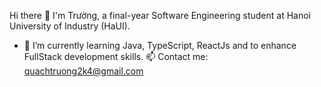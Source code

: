 Hi there 👋
I'm Trường, a final-year Software Engineering student at Hanoi University of Industry (HaUI).
- 🌱 I’m currently learning Java, TypeScript, ReactJs and to enhance FullStack development skills.
📫 Contact me: quachtruong2k4@gmail.com 

